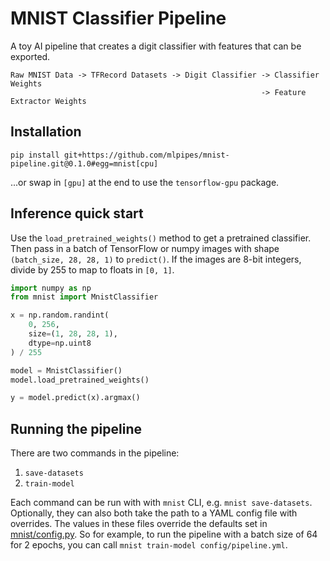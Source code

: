 # MNIST Classifier Pipeline
A toy AI pipeline that creates a digit classifier with features that can be exported.

```
Raw MNIST Data -> TFRecord Datasets -> Digit Classifier -> Classifier Weights
                                                        -> Feature Extractor Weights
```

## Installation

``` shell
pip install git+https://github.com/mlpipes/mnist-pipeline.git@0.1.0#egg=mnist[cpu]  
```
...or swap in `[gpu]` at the end to use the `tensorflow-gpu` package.

## Inference quick start

Use the `load_pretrained_weights()` method to get a pretrained classifier. Then pass in a batch of TensorFlow or numpy images with shape `(batch_size, 28, 28, 1)` to `predict()`. If the images are 8-bit integers, divide by 255 to map to floats in `[0, 1]`.

``` python
import numpy as np
from mnist import MnistClassifier

x = np.random.randint(
    0, 256,
    size=(1, 28, 28, 1),
    dtype=np.uint8
) / 255

model = MnistClassifier()
model.load_pretrained_weights()

y = model.predict(x).argmax()
```

## Running the pipeline

There are two commands in the pipeline:

1. `save-datasets`
2. `train-model`

Each command can be run with with `mnist` CLI, e.g. `mnist save-datasets`. Optionally, they can also both take the path to a YAML config file with overrides. The values in these files override the defaults set in [mnist/config.py](./mnist/config.py). So for example, to run the pipeline with a batch size of 64 for 2 epochs, you can call `mnist train-model config/pipeline.yml`.
